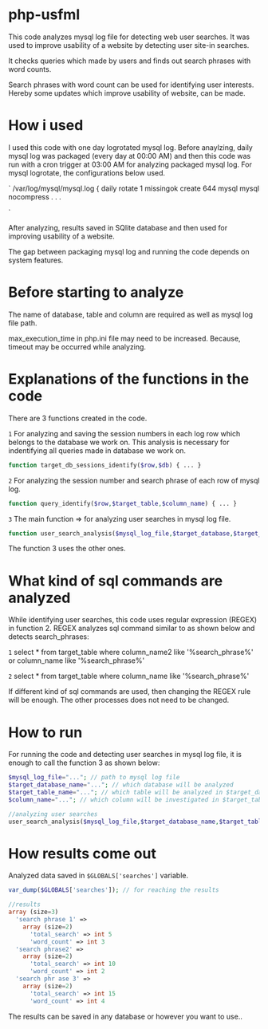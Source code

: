 # php-usfml
This code analyzes mysql log file for detecting web user searches. It was used to improve usability of a website by detecting user site-in searches.

It checks queries which made by users and finds out search phrases with word counts.

Search phrases with word count can be used for identifying user interests. Hereby some updates which improve usability of website, can be made.

# How i used
I used this code with one day logrotated mysql log. Before anaylzing, daily mysql log was packaged (every day at 00:00 AM) and then this code was run with a cron trigger at 03:00 AM for analyzing packaged mysql log. For mysql logrotate, the configurations below used.

`
/var/log/mysql/mysql.log {
        daily
        rotate 1
        missingok
        create 644 mysql mysql
        nocompress
        .
        .
        .
        
`

After analyzing, results saved in SQlite database and then used for improving usability of a website.

The gap between packaging mysql log and running the code depends on system features.


# Before starting to analyze
The name of database, table and column are required as well as mysql log file path.

max_execution_time in php.ini file may need to be increased. Because, timeout may be occurred while analyzing.

# Explanations of the functions in the code
There are 3 functions created in the code.

`1` For analyzing and saving the session numbers in each log row which belongs to the database we work on. This analysis is necessary for indentifying all queries made in database we work on.
```php
function target_db_sessions_identify($row,$db) { ... }
```

`2` For analyzing the session number and search phrase of each row of mysql log.
```php
function query_identify($row,$target_table,$column_name) { ... }
```

`3` The main function => for analyzing user searches in mysql log file.
```php
function user_search_analysis($mysql_log_file,$target_database,$target_table,$column_name) { ... }
```

The function 3 uses the other ones.

# What kind of sql commands are analyzed
While identifying user searches, this code uses regular expression (REGEX) in function 2. REGEX analyzes sql command similar to as shown below and detects search_phrases:

`1` select * from target_table where column_name2 like '%search_phrase%' or column_name like '%search_phrase%'

`2` select * from target_table where column_name like '%search_phrase%'

If different kind of sql commands are used, then changing the REGEX rule will be enough. The other processes does not need to be changed.

# How to run
For running the code and detecting user searches in mysql log file, it is enough to call the function 3 as shown below:

```php
$mysql_log_file="..."; // path to mysql log file
$target_database_name="..."; // which database will be analyzed
$target_table_name="..."; // which table will be analyzed in $target_database_name
$column_name="..."; // which column will be investigated in $target_table_name

//analyzing user searches
user_search_analysis($mysql_log_file,$target_database_name,$target_table_name,$column_name);
```

# How results come out
Analyzed data saved in `$GLOBALS['searches']` variable.

```php
var_dump($GLOBALS['searches']); // for reaching the results

//results
array (size=3)
  'search phrase 1' => 
    array (size=2)
      'total_search' => int 5
      'word_count' => int 3
  'search phrase2' => 
    array (size=2)
      'total_search' => int 10
      'word_count' => int 2
  'search phr ase 3' => 
    array (size=2)
      'total_search' => int 15
      'word_count' => int 4
```

The results can be saved in any database or however you want to use..



